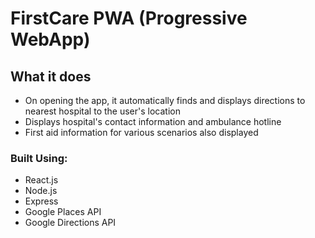 # FirstCare PWA (Progressive WebApp)
## What it does
* On opening the app, it automatically finds and displays directions to nearest hospital to the user's location
* Displays hospital's contact information and ambulance hotline
* First aid information for various scenarios also displayed 

### Built Using:

- React.js
- Node.js
- Express
- Google Places API
- Google Directions API

